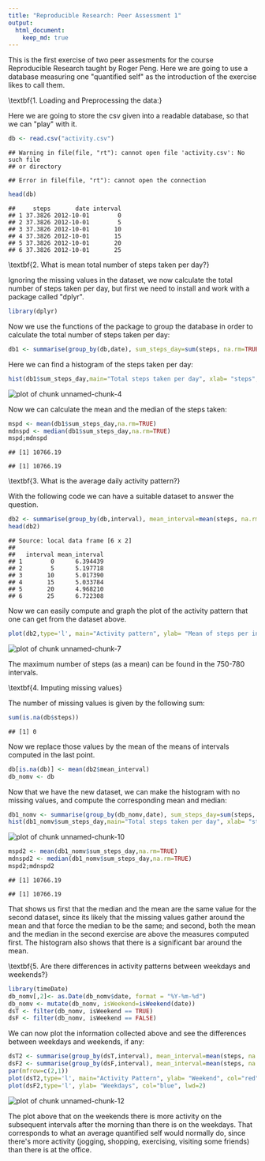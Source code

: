```yaml
---
title: "Reproducible Research: Peer Assessment 1"
output: 
  html_document:
    keep_md: true
---
```


This is the first exercise of two peer assesments for the course Reproducible Research taught by Roger Peng. Here we are going to use a database measuring one "quantified self" as the introduction of the exercise likes to call them. 

\textbf{1. Loading and Preprocessing the data:} 

Here we are going to store the csv given into a readable database, so that we can "play" with it.  

```r
db <- read.csv("activity.csv")
```

```
## Warning in file(file, "rt"): cannot open file 'activity.csv': No such file
## or directory
```

```
## Error in file(file, "rt"): cannot open the connection
```

```r
head(db)
```

```
##     steps       date interval
## 1 37.3826 2012-10-01        0
## 2 37.3826 2012-10-01        5
## 3 37.3826 2012-10-01       10
## 4 37.3826 2012-10-01       15
## 5 37.3826 2012-10-01       20
## 6 37.3826 2012-10-01       25
```

\textbf{2. What is mean total number of steps taken per day?}

Ignoring the missing values in the dataset, we now calculate the total number of steps taken per day, but first we need to install and work with a package called "dplyr".


```r
library(dplyr)
```

Now we use the functions of the package to group the database in order to calculate the total number of steps taken per day: 


```r
db1 <- summarise(group_by(db,date), sum_steps_day=sum(steps, na.rm=TRUE))
```

Here we can find a histogram of the steps taken per day:


```r
hist(db1$sum_steps_day,main="Total steps taken per day", xlab= "steps", breaks=100, freq=TRUE, col="blue")
```

![plot of chunk unnamed-chunk-4](figure/unnamed-chunk-4-1.png) 

Now we can calculate the mean and the median of the steps taken:

```r
mspd <- mean(db1$sum_steps_day,na.rm=TRUE)
mdnspd <- median(db1$sum_steps_day,na.rm=TRUE)
mspd;mdnspd
```

```
## [1] 10766.19
```

```
## [1] 10766.19
```


\textbf{3. What is the average daily activity pattern?}

With the following code we can have a suitable dataset to answer the question. 

```r
db2 <- summarise(group_by(db,interval), mean_interval=mean(steps, na.rm=TRUE))
head(db2)
```

```
## Source: local data frame [6 x 2]
## 
##   interval mean_interval
## 1        0      6.394439
## 2        5      5.197718
## 3       10      5.017390
## 4       15      5.033784
## 5       20      4.968210
## 6       25      6.722308
```

Now we can easily compute and graph the plot of the activity pattern that one can get from the dataset above.

```r
plot(db2,type='l', main="Activity pattern", ylab= "Mean of steps per interval", col="red", lwd=2)
```

![plot of chunk unnamed-chunk-7](figure/unnamed-chunk-7-1.png) 

The maximum number of steps (as a mean) can be found in the 750-780 intervals. 

\textbf{4. Imputing missing values}

The number of missing values is given by the following sum:

```r
sum(is.na(db$steps))
```

```
## [1] 0
```

Now we replace those values by the mean of the means of intervals computed in the last point. 

```r
db[is.na(db)] <- mean(db2$mean_interval)
db_nomv <- db
```

Now that we have the new dataset, we can make the histogram with no missing values, and compute the corresponding mean and median:


```r
db1_nomv <- summarise(group_by(db_nomv,date), sum_steps_day=sum(steps, na.rm=TRUE))
hist(db1_nomv$sum_steps_day,main="Total steps taken per day", xlab= "steps", breaks=100, freq=TRUE, col="blue")
```

![plot of chunk unnamed-chunk-10](figure/unnamed-chunk-10-1.png) 

```r
mspd2 <- mean(db1_nomv$sum_steps_day,na.rm=TRUE)
mdnspd2 <- median(db1_nomv$sum_steps_day,na.rm=TRUE)
mspd2;mdnspd2
```

```
## [1] 10766.19
```

```
## [1] 10766.19
```

That shows us first that the median and the mean are the same value for the second dataset, since its likely that the missing values gather around the mean and that force the median to be the same; and second, both the mean and the median in the second exercise are above the measures computed first. The histogram also shows that there is a significant bar around the mean. 

\textbf{5. Are there differences in activity patterns between weekdays and weekends?}


```r
library(timeDate)
db_nomv[,2]<- as.Date(db_nomv$date, format = "%Y-%m-%d")
db_nomv <- mutate(db_nomv, isWeekend=isWeekend(date))
dsT <- filter(db_nomv, isWeekend == TRUE)
dsF <- filter(db_nomv, isWeekend == FALSE)   
```

We can now plot the information collected above and see the differences between weekdays and weekends, if any:

```r
dsT2 <- summarise(group_by(dsT,interval), mean_interval=mean(steps, na.rm=TRUE))
dsF2 <- summarise(group_by(dsF,interval), mean_interval=mean(steps, na.rm=TRUE))
par(mfrow=c(2,1))
plot(dsT2,type='l', main="Activity Pattern", ylab= "Weekend", col="red", lwd=2)
plot(dsF2,type='l', ylab= "Weekdays", col="blue", lwd=2)
```

![plot of chunk unnamed-chunk-12](figure/unnamed-chunk-12-1.png) 

      
The plot above that on the weekends there is more activity on the subsequent intervals after the morning than there is on the weekdays. That corresponds to what an average quantified self would normally do, since there's more activity (jogging, shopping, exercising, visiting some friends) than there is at the office. 


